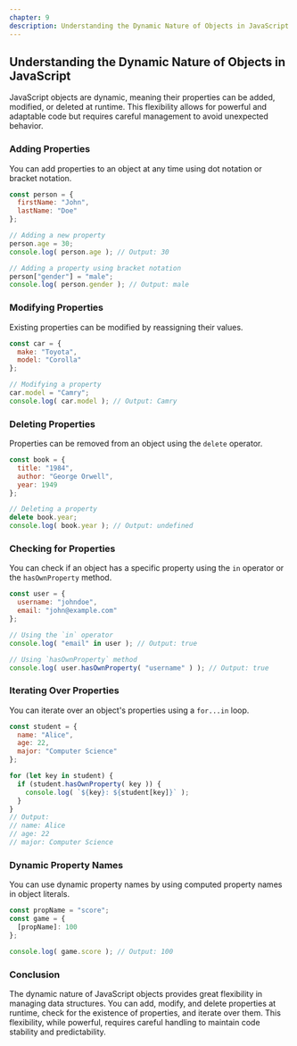 ```yaml
---
chapter: 9
description: Understanding the Dynamic Nature of Objects in JavaScript.
---
```


## Understanding the Dynamic Nature of Objects in JavaScript

JavaScript objects are dynamic, meaning their properties can be added, modified, or deleted at runtime. This flexibility
allows for powerful and adaptable code but requires careful management to avoid unexpected behavior.

### Adding Properties

You can add properties to an object at any time using dot notation or bracket notation.

```javascript
const person = {
  firstName: "John",
  lastName: "Doe"
};

// Adding a new property
person.age = 30;
console.log( person.age ); // Output: 30

// Adding a property using bracket notation
person["gender"] = "male";
console.log( person.gender ); // Output: male
```

### Modifying Properties

Existing properties can be modified by reassigning their values.

```javascript
const car = {
  make: "Toyota",
  model: "Corolla"
};

// Modifying a property
car.model = "Camry";
console.log( car.model ); // Output: Camry
```

### Deleting Properties

Properties can be removed from an object using the `delete` operator.

```javascript
const book = {
  title: "1984",
  author: "George Orwell",
  year: 1949
};

// Deleting a property
delete book.year;
console.log( book.year ); // Output: undefined
```

### Checking for Properties

You can check if an object has a specific property using the `in` operator or the `hasOwnProperty` method.

```javascript
const user = {
  username: "johndoe",
  email: "john@example.com"
};

// Using the `in` operator
console.log( "email" in user ); // Output: true

// Using `hasOwnProperty` method
console.log( user.hasOwnProperty( "username" ) ); // Output: true
```

### Iterating Over Properties

You can iterate over an object's properties using a `for...in` loop.

```javascript
const student = {
  name: "Alice",
  age: 22,
  major: "Computer Science"
};

for (let key in student) {
  if (student.hasOwnProperty( key )) {
    console.log( `${key}: ${student[key]}` );
  }
}
// Output:
// name: Alice
// age: 22
// major: Computer Science
```

### Dynamic Property Names

You can use dynamic property names by using computed property names in object literals.

```javascript
const propName = "score";
const game = {
  [propName]: 100
};

console.log( game.score ); // Output: 100
```

### Conclusion

The dynamic nature of JavaScript objects provides great flexibility in managing data structures. You can add, modify,
and delete properties at runtime, check for the existence of properties, and iterate over them. This flexibility, while
powerful, requires careful handling to maintain code stability and predictability.